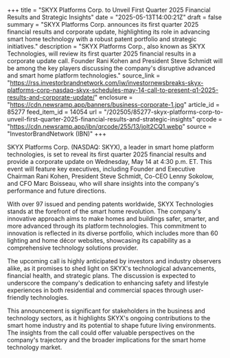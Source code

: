 +++
title = "SKYX Platforms Corp. to Unveil First Quarter 2025 Financial Results and Strategic Insights"
date = "2025-05-13T14:00:21Z"
draft = false
summary = "SKYX Platforms Corp. announces its first quarter 2025 financial results and corporate update, highlighting its role in advancing smart home technology with a robust patent portfolio and strategic initiatives."
description = "SKYX Platforms Corp., also known as SKYX Technologies, will review its first quarter 2025 financial results in a corporate update call. Founder Rani Kohen and President Steve Schmidt will be among the key players discussing the company's disruptive advanced and smart home platform technologies."
source_link = "https://rss.investorbrandnetwork.com/iw/investornewsbreaks-skyx-platforms-corp-nasdaq-skyx-schedules-may-14-call-to-present-q1-2025-results-and-corporate-update/"
enclosure = "https://cdn.newsramp.app/banners/business-corporate-1.jpg"
article_id = 85277
feed_item_id = 14054
url = "/202505/85277-skyx-platforms-corp-to-unveil-first-quarter-2025-financial-results-and-strategic-insights"
qrcode = "https://cdn.newsramp.app/ibn/qrcode/255/13/jolt2CQ1.webp"
source = "InvestorBrandNetwork (IBN)"
+++

<p>SKYX Platforms Corp. (NASDAQ: SKYX), a leader in smart home platform technologies, is set to reveal its first quarter 2025 financial results and provide a corporate update on Wednesday, May 14 at 4:30 p.m. ET. This event will feature key executives, including Founder and Executive Chairman Rani Kohen, President Steve Schmidt, Co-CEO Lenny Sokolow, and CFO Marc Boisseau, who will share insights into the company's performance and future directions.</p><p>With over 97 issued and pending patents worldwide, SKYX Technologies stands at the forefront of the smart home revolution. The company's innovative approach aims to make homes and buildings safer, smarter, and more advanced through its platform technologies. This commitment to innovation is reflected in its diverse portfolio, which includes more than 60 lighting and home décor websites, showcasing its capability as a comprehensive technology solutions provider.</p><p>The upcoming call is highly anticipated by investors and industry observers alike, as it promises to shed light on SKYX's technological advancements, financial health, and strategic plans. The discussion is expected to underscore the company's dedication to enhancing safety and lifestyle experiences in both residential and commercial spaces through user-friendly technologies.</p><p>This announcement is significant for stakeholders in the business and technology sectors, as it highlights SKYX's ongoing contributions to the smart home industry and its potential to shape future living environments. The insights from the call could offer valuable perspectives on the company's trajectory and the broader implications for the smart home technology market.</p>